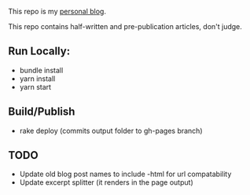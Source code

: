 This repo is my [personal blog](http://blog.tracefunc.com).

This repo contains half-written and pre-publication articles, don't judge.

## Run Locally:

- bundle install
- yarn install
- yarn start

## Build/Publish

- rake deploy (commits output folder to gh-pages branch)

## TODO

- Update old blog post names to include -html for url compatability
- Update excerpt splitter (it renders in the page output)
